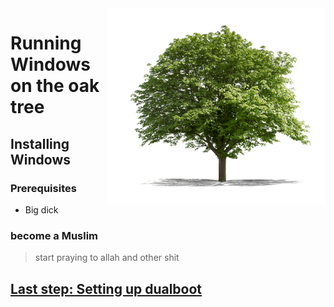 <img align="right" src="https://github.com/vladimirlishchuk/woa-oaktree/blob/main/oaktree.png" width="350" alt="oak tree">

# Running Windows on the oak tree

## Installing Windows

### Prerequisites
- Big dick

### become a Muslim
> start praying to allah and other shit

## [Last step: Setting up dualboot](/guide/dualboot.md)

















